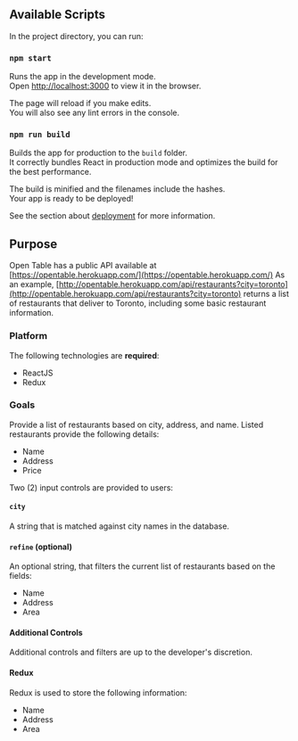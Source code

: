 ## Available Scripts

In the project directory, you can run:

### `npm start`

Runs the app in the development mode.<br />
Open [http://localhost:3000](http://localhost:3000) to view it in the browser.

The page will reload if you make edits.<br />
You will also see any lint errors in the console.

### `npm run build`

Builds the app for production to the `build` folder.<br />
It correctly bundles React in production mode and optimizes the build for the best performance.

The build is minified and the filenames include the hashes.<br />
Your app is ready to be deployed!

See the section about [deployment](https://facebook.github.io/create-react-app/docs/deployment) for more information.

## Purpose
Open Table has a public API available at [https://opentable.herokuapp.com/](https://opentable.herokuapp.com/)
As an example, [http://opentable.herokuapp.com/api/restaurants?city=toronto](http://opentable.herokuapp.com/api/restaurants?city=toronto) returns a list of restaurants that deliver to Toronto, including some basic restaurant information.

### Platform
The following technologies are **required**:
- ReactJS
- Redux

### Goals
Provide a list of restaurants based on city, address, and name. Listed restaurants provide the following details:
- Name
- Address
- Price

Two (2) input controls are provided to users:

#### `city`
A string that is matched against city names in the database.

#### `refine` (optional)
An optional string, that filters the current list of restaurants based on the fields:
- Name
- Address
- Area

#### Additional Controls
Additional controls and filters are up to the developer's discretion.

#### Redux
Redux is used to store the following information:
- Name
- Address
- Area
